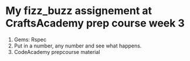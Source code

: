# My fizz_buzz assignement at CraftsAcademy prep course week 3

1. Gems: Rspec
2. Put in a number, any number and see what happens.
3. CodeAcademy prepcourse material
